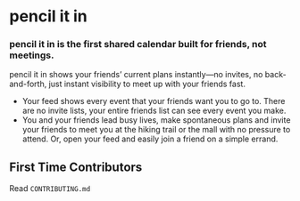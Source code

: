 # pencil it in

### pencil it in is the first shared calendar built for friends, not meetings.

pencil it in shows your friends’ current plans instantly—no invites,
no back-and-forth, just instant visibility to meet up with your friends fast.

- Your feed shows every event that your friends want you to go to. There are no invite lists, your entire friends list
  can see every event you make.
- You and your friends lead busy lives, make spontaneous plans and invite your friends to meet you at the hiking trail
  or the mall with no pressure to attend. Or, open your feed and easily join a friend on a simple errand.

## First Time Contributors

Read `CONTRIBUTING.md`
